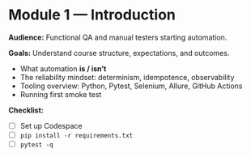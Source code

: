 # Module 1 — Introduction

**Audience:** Functional QA and manual testers starting automation.

**Goals:** Understand course structure, expectations, and outcomes.

- What automation **is / isn’t**
- The reliability mindset: determinism, idempotence, observability
- Tooling overview: Python, Pytest, Selenium, Allure, GitHub Actions
- Running first smoke test

**Checklist:**
- [ ] Set up Codespace
- [ ] `pip install -r requirements.txt`
- [ ] `pytest -q`
